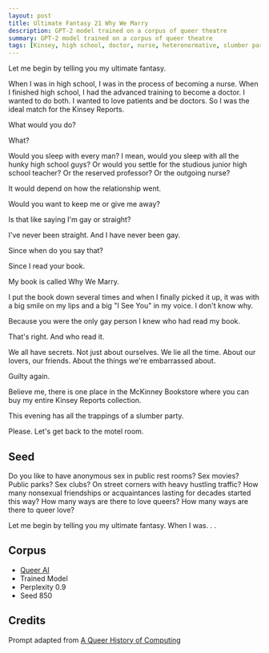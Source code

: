 ```yaml
---
layout: post
title: Ultimate Fantasy 21 Why We Marry
description: GPT-2 model trained on a corpus of queer theatre
summary: GPT-2 model trained on a corpus of queer theatre
tags: [Kinsey, high school, doctor, nurse, heteronormative, slumber party, queer, GPT-2, RunwayML]
---
```




Let me begin by telling you my ultimate fantasy.

When I was in high school, I was in the process of becoming a nurse. When I finished high school, I had the advanced training to become a doctor. I wanted to do both. I wanted to love patients and be doctors. So I was the ideal match for the Kinsey Reports.

What would you do?

What?

Would you sleep with every man? I mean, would you sleep with all the hunky high school guys? Or would you settle for the studious junior high school teacher? Or the reserved professor? Or the outgoing nurse?

It would depend on how the relationship went.

Would you want to keep me or give me away?

Is that like saying I'm gay or straight?

I've never been straight. And I have never been gay.

Since when do you say that?

Since I read your book.

My book is called Why We Marry.

I put the book down several times and when I finally picked it up, it was with a big smile on my lips and a big "I See You" in my voice. I don't know why.

Because you were the only gay person I knew who had read my book.

That's right. And who read it.

We all have secrets. Not just about ourselves. We lie all the time. About our lovers, our friends. About the things we're embarrassed about.

Guilty again.

Believe me, there is one place in the McKinney Bookstore where you can buy my entire Kinsey Reports collection.

This evening has all the trappings of a slumber party.

Please. Let's get back to the motel room.


## Seed

Do you like to have anonymous sex in public rest rooms? Sex movies? Public parks? Sex clubs? On street corners with heavy hustling traffic? How many nonsexual friendships or acquaintances lasting for decades started this way? How many ways are there to love queers? How many ways are there to queer love?

Let me begin by telling you my ultimate fantasy. When I was. . .

## Corpus

- [Queer AI](/queerai)
- Trained Model
- Perplexity 0.9
- Seed 850

## Credits

Prompt adapted from [A Queer History of Computing](https://rhizome.org/editorial/2013/feb/19/queer-computing-1/)
